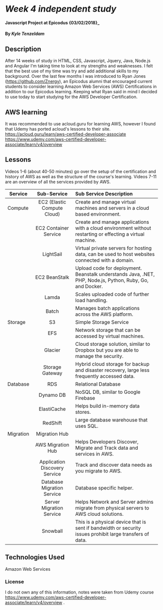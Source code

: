 # _Week 4 independent study_

#### Javascript Project at Epicodus {03/02/2018}_


#### By _**Kyle Tenzeldam**_

## Description
After 14 weeks of study in HTML, CSS, Javascript, Jquery, Java, Node.js and Angular I'm taking time to look at my strengths and weaknesses.
I felt that the best use of my time was try and add additional skills to my background.  Over the last few months I was introduced to Ryan Jones (https://github.com/Znergy), an Epicodus alumni that encouraged current students to consider learning Amazon Web Services (AWS) Certifications in addition to our Epicodus learning. Keeping what Ryan said in mind I decided to use today to start studying for the AWS Developer Certification.

## AWS learning
It was recommended to use acloud.guru for learning AWS, however I found that Udemy has ported acloud's lessons to their site.
https://acloud.guru/learn/aws-certified-developer-associate
https://www.udemy.com/aws-certified-developer-associate/learn/v4/overview

## Lessons
Videos 1-6 (about 40-50 minutes) go over the setup of the certification and history of AWS as well as the structure of the course's learning.
Videos 7-11 are an overview of all the services provided by AWS.

|Service|Sub-Service|Sub Service Description|
| ------------- |:-------------:| :----- |
|Compute|EC2 (Elastic Compute Cloud)|Create and manage virtual machines and servers in a cloud based environment.|
| |EC2 Container Service| Create and manage applications with a cloud environment without restarting or effecting a virtual machine.|
| |LightSail|Virtual private servers for hosting data, can be used to host websites connected with a domain.|
| |EC2 BeanStalk|Upload code for deployment.  Beanstalk understands Java, .NET, PHP, Node.js, Python, Ruby, Go, and Docker.|
| |Lamda|Scales uploaded code of further load handling.|
| |Batch|Manages batch applications across the AWS platform.|
|Storage|S3|Simple Storage Service|
| |EFS|Network storage that can be accessed by virtual machines.|
| |Glacier|Cloud storage solution, similar to Dropbox but you are able to manage the security.|
| |Storage Gateway|Hybrid cloud storage for backup and disaster recovery, large less frequently accessed data.|
|Database|RDS|Relational Database|
| |Dynamo DB|NoSQL DB, similar to Google Firebase|
| |ElastiCache |Helps build in-memory data stores.|
| |RedShift|Large database warehouse that uses SQL.|
|Migration|Migration Hub||
| |AWS Migration Hub| Helps Developers Discover, Migrate and Track data and services in AWS.|
| |Application Discovery Service| Track and discover data needs as you migrate to AWS.|
| |Database Migration Service| Database specific helper.|
| |Server Migration Service| Helps Network and Server admins migrate from physical servers to AWS cloud solutions. |
| |Snowball| This is a physical device that is sent if bandwidth or security issues prohibit large transfers of data.|


## Technologies Used
Amazon Web Services

### License
I do not own any of this information, notes were taken from Udemy course https://www.udemy.com/aws-certified-developer-associate/learn/v4/overview
.
